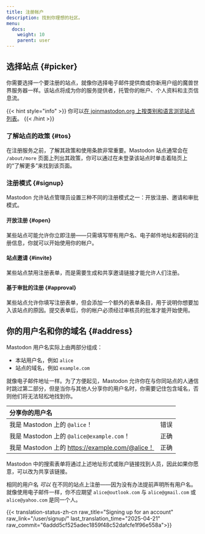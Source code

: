 ```yaml
---
title: 注册帐户
description: 找到你理想的社区。
menu:
  docs:
    weight: 10
    parent: user
---
```


## 选择站点 {#picker}

你需要选择一个要注册的站点，就像你选择电子邮件提供商或你新用户组的魔兽世界服务器一样。该站点将成为你的服务提供者，托管你的帐户、个人资料和主页信息流。

{{< hint style="info" >}}
你可以[在 joinmastodon.org 上按类别和语言浏览站点列表](https://joinmastodon.org/#getting-started)。
{{< /hint >}}

### 了解站点的政策 {#tos}

在注册服务之前，了解其政策和使用条款非常重要。Mastodon 站点通常会在 `/about/more` 页面上列出其政策，你可以通过在未登录该站点时单击着陆页上的“了解更多”来找到该页面。

### 注册模式 {#signup}

Mastodon 允许站点管理员设置三种不同的注册模式之一：开放注册、邀请和审批模式。

#### 开放注册 {#open}

某些站点可能允许你立即注册——只需填写带有用户名、电子邮件地址和密码的注册信息，你就可以开始使用你的帐户。

#### 站点邀请 {#invite}

某些站点禁用注册表单，而是需要生成和共享邀请链接才能允许人们注册。

#### 基于审批的注册 {#approval}

某些站点允许你填写注册表单，但会添加一个额外的表单条目，用于说明你想要加入该站点的原因。提交表单后，你的帐户必须经过审核员的批准才能开始使用。

## 你的用户名和你的域名 {#address}

Mastodon 用户名实际上由两部分组成：

* 本站用户名，例如 `alice`
* 站点的域名，例如 `example.com`

就像电子邮件地址一样。为了方便起见，Mastodon 允许你在与你同站点的人通信时跳过第二部分，但是当你与其他人分享你的用户名时，你需要记住包含域名，否则他们将无法轻松地找到你。

| 分享你的用户名 |  |
| :--- | :--- |
| 我是 Mastodon 上的 `@alice`！ | 错误 |
| 我是 Mastodon 上的 `@alice@example.com`！ | 正确 |
| 我是 Mastodon 上的 https://example.com/@alice！ | 正确 |

Mastodon 中的搜索表单将通过上述地址形式或账户链接找到人员，因此如果你愿意，可以改为共享该链接。

相同的用户名 _可以_ 在不同的站点上注册——因为没有办法提前声明所有用户名。就像使用电子邮件一样，你不应期望 `alice@outlook.com` 与 `alice@gmail.com` 或 `alice@yahoo.com` 是同一个人。

{{< translation-status-zh-cn raw_title="Signing up for an account" raw_link="/user/signup/" last_translation_time="2025-04-21" raw_commit="6addd5cf525adec1859f48c52dafcfe1f96e558a">}}

